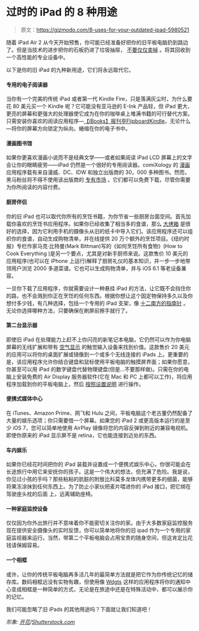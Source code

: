 # 过时的 iPad 的 8 种用途

> 原文：<https://gizmodo.com/8-uses-for-your-outdated-ipad-5980521>

随着 iPad Air 2 从今天开始预售，你可能已经准备好把你的旧平板电脑扔到路边了。但是当技术的进步把你的石板扔进了垃圾抽屉， [不要仅仅卖掉](https://gizmodo.com/the-best-way-to-recycle-your-old-gadgets-5972639) 。将其回收到一个高性能的专业设备中。



以下是你的旧 iPad 的九种新用途，它们将永远取代它。

#### 专用的电子阅读器

当你有一个完美的传统 iPad 或者第一代 Kindle Fire，只是落满灰尘时，为什么要花 80 美元买一个 Kindle 呢？它可能没有亚马逊的 E-Ink 产品轻，但 iPad 更大、更亮的屏幕和更强大的处理器使它成为在你的咖啡桌上堆满书籍的可行替代方案。只需安装你喜欢的阅读应用程序—[【iBooks】](https://itunes.apple.com/us/app/ibooks/id364709193?mt=8)[报刊亭](https://itunes.apple.com/us/genre/ios-newsstand/id6021?mt=8)[Flipboard](https://itunes.apple.com/us/app/flipboard-your-social-news/id358801284?mt=8)[Kindle](https://itunes.apple.com/us/app/kindle-read-books-ebooks-magazines/id302584613?mt=8)，无论什么—将你的屏幕方向锁定为纵向，蜷缩在你的电子书中。

#### 漫画图书馆

如果你更喜欢漫画小说而不是经典文学——或者如果阅读 iPad LCD 屏幕上的文字会让你的眼睛疲劳——iPad 仍然是一个很好的专用阅读器。comiXology 的 [漫画](https://itunes.apple.com/us/app/comics-read-comic-books-graphic/id855282563?mt=8) 应用程序载有来自漫威、DC、IDW 和独立出版商的 30，000 多种图书。然而，黑马粉丝将不得不使用该出版商的 [专有市场](https://itunes.apple.com/us/app/dark-horse-comics/id415378623?mt=8) 。它们都可以免费下载，尽管你需要为你所阅读的内容付费。

#### 厨房伴侣

你的旧 iPad 也可以取代你所有的烹饪书籍，为你节省一些厨房台面空间。首先加载你喜欢的烹饪书应用程序。如果你已经收集了相当多的食谱，那么 [大烤箱](http://www.bigoven.com/) 是很好的选择，因为它利用手机的摄像头从旧的纸卡中导入它们。该应用程序还可以组织你的食谱，自动生成购物清单，并在线提供 20 万个额外的烹饪项目。《纽约时报》专栏作家马克·比特曼(Mark Bittman)写的《如何烹饪所有食物》(How to Cook Everything )是另一个要点，尤其是对新手厨师来说。这款售价 10 美元的应用程序(也可以在 iPhone 上运行)解释了厨房礼仪的基本知识，并一步一步地带领用户浏览 2000 多道菜谱。它也可以生成购物清单，并与 iOS 6.1 等老设备兼容。

一旦你下载了应用程序，你就需要设计一种悬挂 iPad 的方法，让它既不会挡住你的路，也不会溅到你正在烹饪的任何东西。根据你想让这个固定物保持多久以及你想付多少钱，有几种选择，包括一个专用的 iPad 支架，像 [十二南方的指南针](http://www.amazon.com/Twelve-South-Generation-iPad-Silver-12-1106/dp/B0053XG1AC?asc_campaign=InlineText&asc_refurl=https://gizmodo.com/8-uses-for-your-outdated-ipad-5980521&asc_source=&tag=kinjagizmodolink-20) 。无论你选择哪种方法，只要确保在刷屏前擦手就行了。

#### 第二台显示器

即使旧 iPad 在处理能力上赶不上你闪亮的新笔记本电脑，它仍然可以作为你电脑屏幕的无线扩展和带有 [空气显示](http://avatron.com/apps/air-display) 的触觉输入设备来找到价值。这款售价 20 美元的应用可以将你的桌面扩展或镜像到一个或多个无线连接的 iPads 上。更重要的是，该应用程序允许你结合键盘和鼠标使用平板电脑的触摸屏界面；如果你愿意，你甚至可以用 iPad 的数字键盘代替物理键盘(但是...不要那样做)。只需在你的电脑上安装免费的 Air Display 服务器软件(它在 Mac 和 PC 上都可以工作)，将应用程序加载到你的平板电脑上，然后 [按照设置说明](http://www.howtogeek.com/100886/how-to-use-your-ipad-as-a-second-monitor-for-your-pc-or-mac/) 进行操作。

#### 便携式媒体中心

在 iTunes、Amazon Prime、网飞和 Hulu 之间，平板电脑这个老古董仍然配备了大量的娱乐选项；你只需要借一个屏幕。如果您的 iPad 2 或更高版本运行的是至少 iOS 7，您可以简单地使用 AirPlay 镜像将您的内容反弹到附近的兼容电视机。即使你原来的 iPad 显示屏不是 retina，它也能连接到近处的东西。

#### 车内娱乐

如果你已经花时间把你的 iPad 装载并设置成一个便携式娱乐中心，你很可能会在长途旅行中用它来安抚你的孩子。这是一个伟大的想法，但充满了危险。我是说，你见过小孩的手吗？那些粘粘的肮脏的附肢比科莫多龙体内携带更多的细菌，能够将果冻涂抹到任何东西上。为了防止小家伙把麦片喂进你的 iPad 接口，把它绑在驾驶座头枕的后面 上，远离辅助座椅。

#### 一种家庭监控设备

仅仅因为你外出旅行并不意味着你不能密切关注你的家。由于大多数家庭监控服务现在提供安全摄像头的实时反馈，你可以简单地将你的旧 ipad 作为一个专用的家庭监视器来运行。当然，带第二个平板电脑会占用宝贵的随身空间，但这肯定比花钱请保姆容易。

#### 一个相框

或许，让你的传统平板电脑再多活几年的最简单方法就是把它作为你传统记忆的储存库。数码相框远没有实物有趣，但使用像 [Wdgts](https://itunes.apple.com/us/app/id916103272?mt=8) 这样的应用程序将你的通知中心变成相框是一种简单的方式，无论是在旅途中还是在特殊活动中，都可以展示你的记忆。

我们可能忽略了旧 iPads 的其他用途吗？下面就让我们知道吧！

*形象:* [*开花*](http://www.shutterstock.com/gallery-790342p1.html?cr=00&pl=edit-00)*/*[*Shutterstock.com*](http://www.shutterstock.com/?cr=00&pl=edit-00)